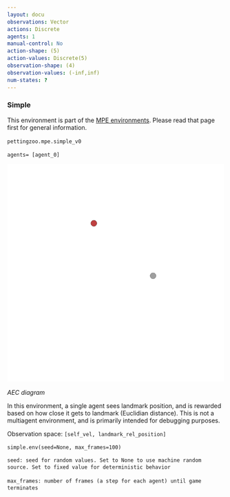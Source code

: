 ```yaml
---
layout: docu
observations: Vector
actions: Discrete
agents: 1
manual-control: No
action-shape: (5)
action-values: Discrete(5)
observation-shape: (4)
observation-values: (-inf,inf)
num-states: ?
---
```


### Simple

This environment is part of the [MPE environments](../mpe). Please read that page first for general information.


`pettingzoo.mpe.simple_v0`

`agents= [agent_0]`

![](mpe_simple.gif)

*AEC diagram*

In this environment, a single agent sees landmark position, and is rewarded based on how close it gets to landmark (Euclidian distance). This is not a multiagent environment, and is primarily intended for debugging purposes.

Observation space: `[self_vel, landmark_rel_position]`

```
simple.env(seed=None, max_frames=100)
```

```
seed: seed for random values. Set to None to use machine random source. Set to fixed value for deterministic behavior

max_frames: number of frames (a step for each agent) until game terminates
```

